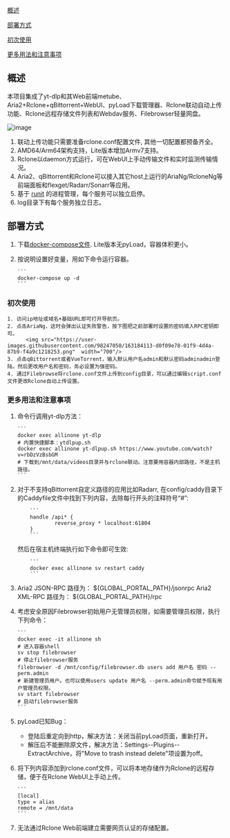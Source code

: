 [概述](#概述)

[部署方式](#部署方式)

[初次使用](#初次使用)  

[更多用法和注意事项](#更多用法和注意事项)  

## 概述

本项目集成了yt-dlp和其Web前端metube、Aria2+Rclone+qBittorrent+WebUI、pyLoad下载管理器、Rclone联动自动上传功能、Rclone远程存储文件列表和Webdav服务、Filebrowser轻量网盘。

![image](https://user-images.githubusercontent.com/98247050/170441806-1d6fd4f4-d1e3-479f-9893-13f1a3e03433.png)

 1. 联动上传功能只需要准备rclone.conf配置文件, 其他一切配置都预备齐全。
 2. AMD64/Arm64架构支持，Lite版本增加Armv7支持。
 3. Rclone以daemon方式运行，可在WebUI上手动传输文件和实时监测传输情况。
 4. Aria2、qBittorrent和Rclone可以接入其它host上运行的AriaNg/RcloneNg等前端面板和flexget/Radarr/Sonarr等应用。
 5. 基于 [runit](http://smarden.org/runit/index.html) 的进程管理，每个服务可以独立启停。
 6. log目录下有每个服务独立日志。

## 部署方式

 1. 下载[docker-compose文件](https://github.com/wy580477/Leech-AIO-APP-EX/blob/docker/docker-compose.yml). Lite版本无pyLoad，容器体积更小。
 2. 按说明设置好变量，用如下命令运行容器。

        ```
        docker-compose up -d
        ```

### 初次使用

    1. 访问ip地址或域名+基础URL即可打开导航页。
    2. 点击AriaNg，这时会弹出认证失败警告，按下图把之前部署时设置的密码填入RPC密钥即可。
          <img src="https://user-images.githubusercontent.com/98247050/163184113-d0f09e78-01f9-4d4a-87b9-f4a9c1218253.png"  width="700"/>
    3. 点击qBittorrent或者VueTorrent，输入默认用户名admin和默认密码adminadmin登陆。然后更改用户名和密码，务必设置为强密码。
    4. 通过Filebrowse将rclone.conf文件上传到config目录，可以通过编辑script.conf文件更改Rclone自动上传设置。

### 更多用法和注意事项

 1. 命令行调用yt-dlp方法：

        ```
        docker exec allinone yt-dlp
        # 内置快捷脚本：ytdlpup.sh  
        docker exec allinone yt-dlpup.sh https://www.youtube.com/watch?v=rbDzVzBsbGM
        # 下载到/mnt/data/videos目录并与rclone联动。注意要用容器内部路径，不是主机路径。
        ```
 2. 对于不支持qBittorrent自定义路径的应用比如Radarr, 在config/caddy目录下的Caddyfile文件中找到下列内容，去除每行开头的注释符号“#”:

            ```
            handle /api* {       
                    reverse_proxy * localhost:61804
            }
            ```
    然后在宿主机终端执行如下命令即可生效:

            ```
            docker exec allinone sv restart caddy
            ```
 3. Aria2 JSON-RPC 路径为： ${GLOBAL_PORTAL_PATH}/jsonrpc
    Aria2 XML-RPC 路径为： ${GLOBAL_PORTAL_PATH}/rpc
 4. 考虑安全原因Filebrowser初始用户无管理员权限，如需要管理员权限，执行下列命令：

        ```
        docker exec -it allinone sh
        # 进入容器shell
        sv stop filebrowser
        # 停止filebrowser服务
        filebrowser -d /mnt/config/filebrowser.db users add 用户名 密码 --perm.admin
        # 新建管理员用户。也可以使用users update 用户名 --perm.admin命令赋予现有用户管理员权限。
        sv start filebrowser
        # 启动filebrowser服务
        ```
 5. pyLoad已知Bug：
    - 登陆后重定向到http，解决方法：关闭当前pyLoad页面，重新打开。
    - 解压后不能删除原文件，解决方法：Settings--Plugins--ExtractArchive，将"Move to trash instead delete"项设置为off。
 6. 将下列内容添加到rclone.conf文件，可以将本地存储作为Rclone的远程存储，便于在Rclone WebUI上手动上传。

        ```
        [local]
        type = alias
        remote = /mnt/data
        ```

 7. 无法通过Rclone Web前端建立需要网页认证的存储配置。